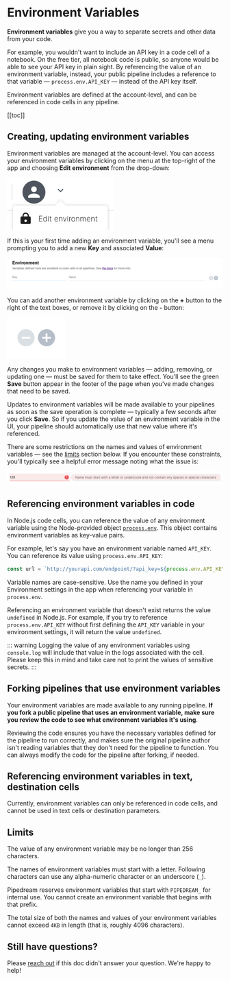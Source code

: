 # Environment Variables

**Environment variables** give you a way to separate secrets and other data from your code.

For example, you wouldn't want to include an API key in a code cell of a notebook. On the free tier, all notebook code is public, so anyone would be able to see your API key in plain sight. By referencing the value of an environment variable, instead, your public pipeline includes a reference to that variable — `process.env.API_KEY` — instead of the API key itself.

Environment variables are defined at the account-level, and can be referenced in code cells in any pipeline.

[[toc]]

## Creating, updating environment variables

Environment variables are managed at the account-level. You can access your environment variables by clicking on the menu at the top-right of the app and choosing **Edit environment** from the drop-down:

<div>
<img alt="Edit environment menu" width="250" src="./images/edit-environment.png">
</div>

If this is your first time adding an environment variable, you'll see a menu prompting you to add a new **Key** and associated **Value**:

<div>
<img alt="Add a new env var" src="./images/add-new-env-var.png">
</div>

You can add another environment variable by clicking on the **+** button to the right of the text boxes, or remove it by clicking on the **-** button:

<div>
<img alt="Add or remove env var" src="./images/add-remove-env-var.png">
</div>

Any changes you make to environment variables — adding, removing, or updating one — must be saved for them to take effect. You'll see the green **Save** button appear in the footer of the page when you've made changes that need to be saved.

Updates to environment variables will be made available to your pipelines as soon as the save operation is complete — typically a few seconds after you click **Save**. So if you update the value of an environment variable in the UI, your pipeline should automatically use that new value where it's referenced.

There are some restrictions on the names and values of environment variables — see the [limits](#limits) section below. If you encounter these constraints, you'll typically see a helpful error message noting what the issue is:

<div>
<img alt="Error message" src="./images/env-var-error.png">
</div>

## Referencing environment variables in code

In Node.js code cells, you can reference the value of any environment variable using the Node-provided object [`process.env`](https://nodejs.org/dist/latest-v10.x/docs/api/process.html#process_process_env). This object contains environment variables as key-value pairs.

For example, let's say you have an environment variable named `API_KEY`. You can reference its value using `process.env.API_KEY`:

```javascript
const url = `http://yourapi.com/endpoint/?api_key=${process.env.API_KEY}`;
```

Variable names are case-sensitive. Use the name you defined in your Environment settings in the app when referencing your variable in `process.env`.

Referencing an environment variable that doesn't exist returns the value `undefined` in Node.js. For example, if you try to reference `process.env.API_KEY` without first defining the `API_KEY` variable in your environment settings, it will return the value `undefined`.

::: warning
Logging the value of any environment variables using `console.log` will include that value in the logs associated with the cell. Please keep this in mind and take care not to print the values of sensitive secrets.
:::

## Forking pipelines that use environment variables

Your environment variables are made available to any running pipeline. **If you fork a public pipeline that uses an environment variable, make sure you review the code to see what environment variables it's using**.

Reviewing the code ensures you have the necessary variables defined for the pipeline to run correctly, and makes sure the original pipeline author isn't reading variables that they don't need for the pipeline to function. You can always modify the code for the pipeline after forking, if needed.

## Referencing environment variables in text, destination cells

Currently, environment variables can only be referenced in code cells, and cannot be used in text cells or destination parameters.

## Limits

The value of any environment variable may be no longer than 256 characters.

The names of environment variables must start with a letter. Following characters can use any alpha-numeric character or an underscore (`_`).

Pipedream reserves environment variables that start with `PIPEDREAM_` for internal use. You cannot create an environment variable that begins with that prefix.

The total size of both the names and values of your environment variables cannot exceed `4KB` in length (that is, roughly 4096 characters).

## Still have questions?

Please [reach out](/support/) if this doc didn't answer your question. We're happy to help!
